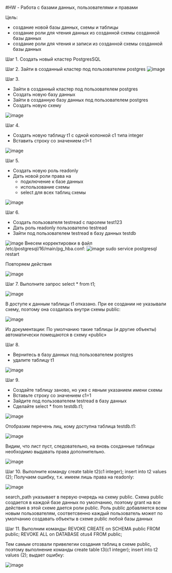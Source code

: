 #HW - Работа с базами данных, пользователями и правами

Цель:
- создание новой базы данных, схемы и таблицы
- создание роли для чтения данных из созданной схемы созданной базы данных
- создание роли для чтения и записи из созданной схемы созданной базы данных

Шаг 1. Cоздать новый кластер PostgresSQL

Шаг 2. Зайти в созданный кластер под пользователем postgres
![image](https://github.com/user-attachments/assets/d335afc7-94ca-4dc8-8e90-463562412dd1)

Шаг 3. 
- Зайти в созданный кластер под пользователем postgres
- Создать новую базу данных
- Зайти в созданную базу данных под пользователем postgres
- Создать новую схему

![image](https://github.com/user-attachments/assets/4e094bc0-dacb-419f-b1d6-b8f6799fdab2)

Шаг 4.
- Создать новую таблицу t1 с одной колонкой c1 типа integer
- Вставить строку со значением c1=1

![image](https://github.com/user-attachments/assets/92dc3253-e2ea-43b0-b54c-08598ba932a2)

Шаг 5.
- Создать новую роль readonly
- Дать новой роли права на
  - подключение к базе данных
  - использование схемы
  - select для всех таблиц схемы
 
![image](https://github.com/user-attachments/assets/b8322399-17f8-4259-a92c-f0fc2c263b36)

Шаг 6.
- Создать пользователя testread с паролем test123
- Дать роль readonly пользователю testread
- Зайти под пользователем testread в базу данных testdb

![image](https://github.com/user-attachments/assets/5cd1aa85-9664-4d29-90e5-1ef5f3ff5edf)
Внесем корректировки в файл /etc/postgresql/16/main/pg_hba.conf:
![image](https://github.com/user-attachments/assets/6362ac47-d002-4ddd-9b18-e309afa4deca)
sudo service postgresql restart

Повторяем действия

![image](https://github.com/user-attachments/assets/eaa706ec-073e-4e76-89d8-df3752c2a82d)

Шаг 7. Выполните запрос select * from t1;

![image](https://github.com/user-attachments/assets/c30264ff-2105-4e57-9496-d8015b515d6f)

В доступе к данным таблицы t1 отказано.
При ее создании не указывали схему, поэтому она создалась внутри схемы public:

![image](https://github.com/user-attachments/assets/de84b818-cc72-460a-8a76-a7129269400a)

Из документации: По умолчанию такие таблицы (и другие объекты) автоматически помещаются в схему «public»

Шаг 8.
- Вернитесь в базу данных под пользователем postgres
- удалите таблицу t1

![image](https://github.com/user-attachments/assets/ca7e8ceb-9dd1-44f3-9d32-49085ad301c1)

Шаг 9.
- Создайте таблицу заново, но уже с явным указанием имени схемы
- Вставьте строку со значением c1=1
- Зайдите под пользователем testread в базу данных
- Сделайте select * from testdb.t1;

![image](https://github.com/user-attachments/assets/ae281698-c4ea-494e-a156-080962f4d364)

Отобразим перечень лиц, кому доступна таблица testdb.t1:

![image](https://github.com/user-attachments/assets/3f01188a-9ff7-4ef7-bde3-df2fd0ba3670)

Видим, что лист пуст, следовательно, на вновь сохданные таблицы необходимо выдавать права дополнительно.

![image](https://github.com/user-attachments/assets/e1f97602-dd6a-4235-a800-0e82e5b35366)

Шаг 10. Выполните команду create table t2(c1 integer); insert into t2 values (2);
Получаем ошибку, т.к. имеем лишь права на readonly:

![image](https://github.com/user-attachments/assets/9b95fd29-8cda-4b2f-8059-f60e639cb336)

search_path указывает в первую очередь на схему public. 
Схема public создается в каждой базе данных по умолчанию, поэтому grant на все действия в этой схеме дается роли public. 
Роль public добавляется всем новым пользователям, соответсвенно каждый пользователь может по умолчанию создавать объекты в схеме public любой базы данных

Шаг 11. Выполним команды:
  REVOKE CREATE on SCHEMA public FROM public; 
  REVOKE ALL on DATABASE otus4 FROM public;

Тем самым отозвали привелегии создания таблиц в схеме public, поэтому выполнение команды create table t3(c1 integer); insert into t2 values (2); выдает ошибку:

![image](https://github.com/user-attachments/assets/3c8220b8-2299-45f8-820a-b428eab2de74)
